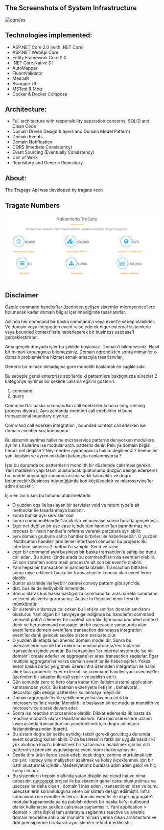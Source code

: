 
## The Screenshots of System Infrastructure 
<img src="http://www.gokhan-gokalp.com/wp-content/uploads/2015/06/cqrs.png" alt="cqrs/es"> 

## Technologies implemented:

- ASP.NET Core 2.0 (with .NET Core)
 - ASP.NET WebApi Core
- Entity Framework Core 2.0
- .NET Core Native DI
- AutoMapper
- FluentValidator
- MediatR
- Swagger UI
- MSTest & Moq
- Docker & Docker Compose

## Architecture:

- Full architecture with responsibility separation concerns, SOLID and Clean Code
- Domain Driven Design (Layers and Domain Model Pattern)
- Domain Events
- Domain Notification
- CQRS (Imediate Consistency)
- Event Sourcing (Eventually Consistency)
- Unit of Work
- Repository and Generic Repository

## About:
The Tragage Api was developed by tragate-tech

## Tragate Numbers
![Image alt text](./images/tragate_numbers.png)


## Disclaimer

Özetle command handler'lar üzerinden gelişen sistemler
microservice'lere bolunecek kadar domain bilgisi içerilmediğinde tasarlanırlar.

Aslında her command bir baska command'a veya event'e sebep olabilirler.
Ve domain veya integration event raise ederek diger external sistemlerle 
veya bounded context'lerle haberleşerek bir business usecase'i gerçekleştirirler.

Ama gerçek dünyada işler bu şekilde başlamaz. Domain'i bilemezsiniz.
Nasıl bir mimari kuracagınızı bilemezsiniz. Domain ogrendikten sonra mimariler o domain problemlerine hizmet etmek amacıyla tasarlanırlar.

Generic bir mimari olmadıgına gore monolith baslamak en saglıklısıdır.

Bu sebeple genel enterprise app'lerde ki patternlere baktıgınızda sürecler 2 kategoriye ayrılmıs bir şekilde calısma eğilimi gosteriri.

1. command
2. query

Command'lar baska commandları call edebilirler ki buna long running process diyoruz. Aynı zamanda eventleri call edebilirler ki buna transactional boundary diyoruz .

Command call ederken integration , bounded context call ederken ise domain eventler soz konusudur.

Bu sistemin ayrılmıs hallerine microservice patterns deniyorken modullere ayrılmıs hallerine ise modular arch. patterns denir.  Peki ya domain bilgisi henuz net değilse ? Neyi nerden ayıracagınıza hakim değilseniz ?
Seems'ler yani kesişim ve ayrım noktaları kafanızda canlanmıyorsa ?

İşte bu durumda bu patternlerin monolith bir düzlemde calısması gerekir. Yani maddenin yapı tasını olusturacak quatunumu düzgün design ederseniz bu madde büyüdüğü zamanda aslına sadık kalacaktır ve dogru bolunecektir.Business büyüdüğünde kod küçülecektir ve microservice'ler adını alacaktır.

İşin en zor kısmı bu tohumu atabilmektedir. 
- O yuzden cqs ile baslayan bir servisler void ve return type'a ait methodlar ile tasarlanmaya baslanır.
- sonra bunlar ayrı servisler olur
- sonra commandHandler'lar olurlar ve usecase süreci burada gerçekleşir.
- Eger net değilse bir use case içinde tüm handler'ları barındırmaz her process bir main handler'a referans vererek parçalara ayrılabilir.
- aynı domain grubuna sahip handler birbirleri ile haberleşebilir. O yuzden INotification handler'ların temel interface'i olmustur bu projede. Bu interface simetrisi 2 method'a sahiptir. Send ve raise . 
- eger bir command aynı business bir baska transaction'a sahip ise bunu call eder . Bu sürec içinde arada bu command'ların da eventleri olabilir. En son state'ten sonra main process'e ait son bir event'e olabilir. 
- Yani hepsi bir transaction'ın parcasıda olabilir. Transaction bittikten sonra raise edilecek baska bir transaction'ın konusu olan event'lerde olabilir.
- Bunlar paralelde ilerliyebilir paralel convoy pattern gibi sync'de.
- dist. bus ile de ilerliyebilir inmem'de.
- Sonuc olarak kus bakısı baktıgınıza command'lar arası sürekli command ve event alısverisi gorursunuz. Active to Reactive  denir tersi de mümkündür.
- Bir sistemin anlamaya calısırken bu iletişim sınırları domain sınırlarını olusturur. Yani olgun bir seviyeye gelindiğinde bu handler'ın command ve event path'i izlenerek bir context cıkartılır. İşte buna bounded context denir ve her command message'ları bir usecase'e sonucunda olan event'lerde domain event'lere transaction dısındaysa integration event'ler denk gelecek şekilde sistem evaluate olur. 
- O yuzden ilk etapta adı anemic domain model'dir. Sonra bu usecase'lerin için de tüm mikro command process'leri toplar bir transaction içinde yonetir. Bu transaction 'lar internal sistem de ise bir domain'i create ederler ve aggregate'ler arası transaction saglarlar. Eger multiple aggregate'ler varsa domain event'ler ile haberleşirler. Yoksa event baska bir bc'ye gitmek üzere infra üzerinden integration ile halini alır e bus gonderilir. Eger external ise command handler yani usecase'ler üzerinden bir adapter ile call yapılır ve publish edilir. 
- Gün sonunda zero to hero olana kadar tüm iletişim sistemi application katmanından yürür. Bu katman ekseriyetle iletişim , behaivoral , decorator gibi design patternleri kullanmaya meyillidir.
- Domain aggregate'ler ile şekillenmeye baslayınca artık bir microservice'iniz vardır. Monolith ile baslayan sürec modular monolith ve microservice olarak devam eder. 
- Sonra ise reactive microservice olabilir. Dikkat ederseniz ilk basta da reactive monolith olarak tasarlanmıslardı. Yani microservislere uzanın kısım aslında transaction'ları yonetebilmek için dogru adımların fazlandırılmasından ibaretti.
- Bu sistem dogru bir şekile ayrıldıgı takdir gerekli goruldugu durumda event sourcing kullanılabilir. O da business'ın farklı bir uygulamasıdır ki yük alıntında load'u bolebilmek bir kazanıma ulasabilmek için bir dizi patterni ve prensibi uyguladıgınız event store makenizmasıdır. 
- Özetle tüm ürün ilerde scale edebilecek dogru zemine oturtulmak için çalışılır. Herşey yine maliyetleri azaltmak ve kolay ölçeklenmek için bir path olusturmak içindir . Medeniyetimiz buralara adım adım geldi ve hiç kolay olmadı.
- Bu sistemlerin hepsinin altında yatan disiplin ise cloud native olma cabasıdır.  [netcorekit](https://github.com/bilalislam/netcorekit) projesi ile bu sistemin genel catısı olusturulmus ve usecase'ler daha clean , domain'i insa eden , transactional olan ve bunu usecase'lerin sorumluluguna veren bir sistem design edilmiştir. Infra katmanında ise eventler'in tekrar domain eventler ile diger aggragate'i modular kapsamında ya da publish ederek bir baska bc'yi outbound olarak kullanacak şekilde calısması saglanmısıır. Yani application > domain > infra ilişkisi tam anlamıyla saglanmıs reactive ve anemic domain modeline sahip bir monolith mimari yerine clean architecture ve ddd prensiplerine bırakarak aynı işlemler refactor edilmiştir.
